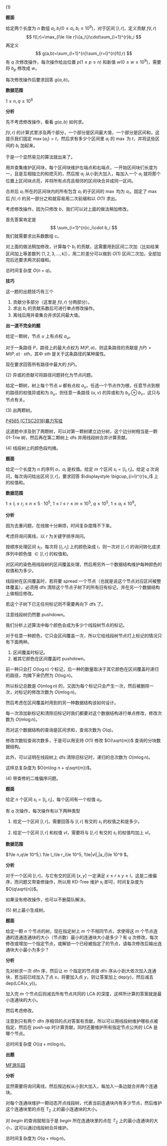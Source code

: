 $(1)$ 

**题面**

给定两个长度为 $n$ 数组 $a_i,b_i(0\le a_i,b_i\le 10^9)$，对于区间 $[l,r]$，定义贡献 $f(l,r)$
$$
f(l,r)=\max_{l\le i\le r}\{a_i\}\cdot\sum_{i=1}^{r}b_i
$$
再定义
$$
g(a,b)=\sum_{l=1}^{n}\sum_{r=l}^{n}f(l,r)
$$
有 $q$ 次修改操作，每次操作给出位置 $p(1\le p\le n)$ 和新值 $w(0\le w\le10^9)$，需要将 $b_p$ 修改成 $w$。

每次修改操作后要求回答 $g(a,b)$。

**数据范围**

$1\le n,q\le 10^6$

**分析**

先不考虑修改操作，看看 $g(a,b)$ 如何求。

$f(l,r)$ 的计算式里涉及两个部分，一个部分是区间最大值，一个部分是区间和，这提示我们固定 $\max\{a_i\}=t$，然后求有多少个区间里 $a_i$ 的 $\max$ 为 $t$，并将这些区间的 $b_i$ 加起来。

于是一个显然易见的算法就出来了。

用并查集维护区间块，每个区间块维护左端点和右端点，一开始区间块们长度为一，且是互相独立的和熄灭的，然后按 $a_i$ 从小到大加入，每加入一个 $a_i$ 就将那个位置上区间块点亮，并将所有点亮且相邻的区间块合并成同一区间。

合并后 $a_i$ 所在的区间块内的所有包含 $a_i$ 的子区间的 $\max$ 均为 $a_i$，固定了 $\max$ 后 $f(l,r)$ 的另一部分之和就容易用二次前缀和以 $O(1)$ 求出。

考虑修改操作，因为只修改 $b$，我们可以对上面的做法稍加修改。

首先答案肯定是
$$
\sum_{i=1}^{n}c_i\cdot b_i
$$
我们就需要求出系数数组 $c$。

对上面的做法稍加修改，计算每个 $b_i$ 的贡献，这需要用到区间二次加（比如给某区间加上等差数列 $[1,2,3,...,k]$），用二阶差分可以做到 $O(1)$ 区间二次加，全部加完后还要求两次前缀和。

总时间复杂度 $O(n+q)$。

**技巧**

这一题的出题技巧有三个

1. 贡献分多部分（这里是 $f(l,r)$ 分两部分）。
2. 求出 $b_i$ 的贡献系数后可进行单点修改操作。
3. 离线后用并查集合并求区间最大值。

**出一道不完全的题**

给定一颗树，节点 $u$ 上有点权 $a_u$。

对于一条路径 $P$，路径上的最大点权为 $M(P,a)$，则这条路径的贡献是 $f(P)=M(P,a)\cdot sth$，其中 $sth$ 是关于这条路径的某种属性。

现在要求回答所有路径中最大的 $f(P)$。



$(2)$ 异或的贡献可将路径问题转化为节点问题。

给定一颗树，树上每个节点 $u$ 都有点权 $a_u$，任选一个节点作为根，任意节点到根的路径的权值异或和为 $b_u$，则任意一条路径 $(u,v)$ 的异或和为 $b_u\oplus b_v$，这只与节点有关。



$(3)$ 出两颗树。

[P4565 [CTSC2018]暴力写挂](https://www.luogu.com.cn/problem/P4565) 

这道题中涉及到了两颗树，可以对第一颗树建立边分树，这个边分树相当是一颗 $\text{01-Trie}$ 树，然后再在第二颗树上 $\text{dfs}$ 并用线段树合并计算贡献。



$(4)$ 线段树上的颜色段均摊。

**题面**

给定一个长度为 $n$ 的序列 $a$，$a_i$ 是权值。给定 $m$ 个区间 $s_i=[l_i,r_i]$。给定 $q$ 次询问，每次询问给出区间 $[l,r]$，要求回答 $\displaystyle \bigcup_{i=l}^{r}s_i$ 上的权值和。

**数据范围**

$1\le l_i\le r_i\le n\le 5\cdot 10^5,\ 1\le l\le r\le m\le 10^5,\ q\le 10^5,\ 1\le a_i\le 10^9$。

**分析**

因为去重问题，在线做十分麻烦，时间复杂度降不下来。

考虑将询问离线，以 $r$ 为关键字排序询问。

按顺序处理区间 $s_i$，每次将 $[l_i,r_i]$ 上的颜色染成 $i$，则一次对 $[l,r]$ 的询问转化成求序列中颜色值 $\in[l,r]$ 的权值和。

对区间的染色用线段树的区间覆盖处理，然后用另外一个数据结构维护每种颜色的权值和为多少。

线段树在区间覆盖时，若将要 $\text{spread}$ 一个节点（也就是说这个节点对应区间被整体覆盖），必须用 $\text{dfs}$ 清除这个节点子树下的所有旧有标记，并在另一个数据结构上做相应修改。

若这个子树下已无任何标记则不需要再向下 $\text{dfs}$ 了。

注意线段树仍然要 $\text{pushdown}$。

我们分析上述算法中每个颜色会成为多少个线段树节点的标记。

对于任意一种颜色，它只会区间覆盖一次，所以它给线段树节点打上标记的情况只有下面两种。

1. 区间覆盖时标记。
2. 被其它颜色在区间覆盖时 $\text{pushdown}$。

前一种只会打 $O(\log n)$ 个标记，后一种的数量取决于其它颜色在区间覆盖时递归的路径，均摊下来仍然为 $O(\log n)$。

所以标记总数是 $O(m\log n)$ 的，又因为每个标记只会产生一次，然后被删除一次，对标记的修改次数为 $O(m\log n)$。

然后考虑在区间覆盖时用到的另一种数据结构该如何设计。

每一次添加新标记和清除旧标记时我们都要对这个数据结构进行单点修改，修改次数为 $O(m\log n)$。

而对这个数据结构的查询是区间求和，查询次数为 $O(q)$。

修改次数较查询次数多，于是可以用支持 $O(1)$ 修改 $O(\sqrt{m})$ 查询的分块数据结构。

此外，可以证明在线段树上 $\text{dfs}$ 清除旧标记时，递归的总次数为 $O(m\log n)$。

这样总复杂度为 $O(m\log n + q\sqrt{m})$。



$(4)$ 带查修的二维偏序问题。

**题面**

给定 $n$ 个区间 $s_i=[l_i,r_i]$，每个区间有一个权值 $a_i$。

有 $q$ 次操作，每次操作有以下两种类型

1. 给定一个区间 $[l,r]$，需要回答与 $[l,r]$ 有交的 $s_i$ 的权值之和是多少。

2. 给定一个区间 $[l,r]$ 和权值 $vl$，需要将与 $[l,r]$ 有交的 $s_i$ 的权值均加上 $vl$。

**数据范围**

$1\le n,q\le 10^5,\ 1\le l_i\le r_i\le 10^5, 1\le|vl|,|a_i|\le 10^9 $。

**分析**

对于一个区间 $[l,r]$，与它有交的区间 $[x,y]$ 一定满足 $x\le r\wedge y\ge l$，这是二维偏序，而问题又带查修操作，所以用 $\text{KD-Tree}$ 维护 $s_i$ 即可，时间复杂度为 $O(q\sqrt{n})$。

如果没有修改操作，也可以不删莫队解决。



$(5)$ 树上最小生成树。

**题面**

给定一颗 $n$ 个节点的树，现在指定树上 $m$ 个不相同节点，求使得这 $m$ 个节点连通的连通连通块的大小（节点数）最小的连通块大小是多少？有 $q$ 次修改，每次修改或增加一个指定节点，或解锁一个已经被指定了的节点，请每次修改后输出连通块大小最小为多少？

**分析**

先对树求一次 $\text{dfn}$ 序，然后让 $m$ 个指定的节点按 $\text{dfn}$ 序从小到大依次加入连通块，若当前已经加入了点 $x$，将要加入点 $y$，则让答案加上 $\text{dep}(y)$，然后减去 $\text{dep}(\text{LCA}(x,y))$。

加入完 $m$ 个节点后则减去所有节点共同的 $\text{LCA}$ 的深度，这样所计算的答案就是最小连通块的大小。

然后考虑修改。

注意到只有两个 $\text{dfn}$ 序相邻的点对答案有贡献，所以可以用线段树维护哪些点被指定，然后在 $\text{push-up}$ 时计算贡献，同时还要维护所有指定节点公共的 $\text{LCA}$ 是哪个节点。

总时间复杂度 $O((q+m)\log n)$。

**出题**

[MF游乐园](我出的题\MF游乐园.md)

**分析**

显然需要将询问离线，然后按边权从小到大加入，每加入一条边就合并两个连通块。

对每个连通块维护一颗动态开点线段树，代表当前连通块内有多少节点，然后维护这个连通块里的点在 $T_2$ 上的最小连通块的大小。

对 $begin$ 的查询就相当于是 $begin$ 所在连通块里的点在 $T_2$ 上的最小连通块的大小，这可以通过线段树合并维护。

总时间复杂度为 $O(q+n\log n)$。













